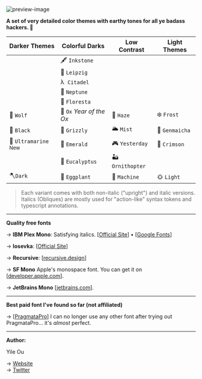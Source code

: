 ![preview-image](https://raw.githubusercontent.com/troydraws/paddy-color-theme/master/paddy-color-theme-preview.gif)

**A set of very detailed color themes with earthy tones for all ye badass hackers. 🍁**

| Darker Themes                  | Colorful Darks          | Low Contrast    | Light Themes  |
| ------------------------------ | ----------------------- | --------------- | ------------- |
|                                | 🖋 `Inkstone`            |                 |               |
|                                | 🎼 `Leipzig`             |                 |               |
|                                | λ&nbsp;  `Citadel`      |                 |               |
|                                | 🔵 `Neptune`             |                 |               |
|                                | 🌸 `Floresta`            |                 |               |
| 🐺 `Wolf`                       | 🧧 `Ox` *Year of the Ox* | 🌄 `Haze`        | ❄️ `Frost`     |
| 🚧 `Black`                      | 🐻 `Grizzly`             | 🌥 `Mist`        | 🍵 `Genmaicha` |
| 🌊 `Ultramarine` <sup>New</sup> | 🌲 `Emerald`             | 🎮 `Yesterday`   | 🍷 `Crimson`   |
|                                | 🌿 `Eucalyptus`          | 🏜 `Ornithopter` |               |
| 🪓`Dark`                        | 🍆 `Eggplant`            | 🤖 `Machine`     | 🌞 `Light`     |

&NewLine;

> Each variant comes with both non-italic ("upright") and italic versions. Italics (Obliques) are mostly used for "action-like" syntax tokens and typescript annotations.

---

**Quality free fonts**

→ **IBM Plex Mono**: Satisfying italics. [[Official Site](https://www.ibm.com/plex/)] • [[Google Fonts](https://fonts.google.com/specimen/IBM+Plex+Mono)]  

→ **Iosevka**: [[Official Site](https://typeof.net/Iosevka/)]

→ **Recursive**: [[recursive.design](https://www.recursive.design/)] 

→ **SF Mono** Apple's monospace font. You can get it on [[developer.apple.com](https://developer.apple.com/fonts/)].  

→ **JetBrains Mono** [[jetbrains.com](https://www.jetbrains.com/lp/mono/)]. 

---

**Best paid font I've found so far (not affiliated)**

→ [[PragmataPro](https://fsd.it/shop/fonts/pragmatapro/)] I can no longer use any other font after trying out PragmataPro... it's *almost* perfect.

---

**Author:**  

Yile Ou  

→ [Website](https://yile.art/)<br />
→ [Twitter](https://twitter.com/yile_art)